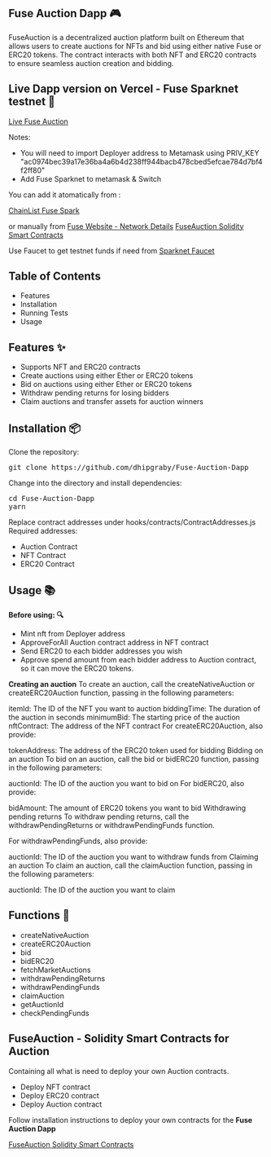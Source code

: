 ## Fuse Auction Dapp 🎮

FuseAuction is a decentralized auction platform built on Ethereum that allows users to create auctions for NFTs and bid using either native Fuse or ERC20 tokens. The contract interacts with both NFT and ERC20 contracts to ensure seamless auction creation and bidding.

## Live Dapp version on Vercel - Fuse Sparknet testnet 🚀

[Live Fuse Auction](https://fuse-auction-dapp.vercel.app/)

Notes: 
- You will need to import Deployer address to Metamask using PRIV_KEY "ac0974bec39a17e36ba4a6b4d238ff944bacb478cbed5efcae784d7bf4f2ff80"   
- Add Fuse Sparknet to metamask & Switch

You can add it atomatically from : 

[ChainList Fuse Spark](https://chainlist.org/chain/123)

or manually from [Fuse Website - Network Details](https://docs.fuse.io/docs/basics/getting-started-with-fuse/network-details)
[FuseAuction Solidity Smart Contracts](https://github.com/dhipgraby/FuseAuction)

Use Faucet to get testnet funds if need from [Sparknet Faucet](https://get.fusespark.io/)

## Table of Contents
- Features
- Installation
- Running Tests
- Usage

## Features ✨

- Supports NFT and ERC20 contracts
- Create auctions using either Ether or ERC20 tokens
- Bid on auctions using either Ether or ERC20 tokens
- Withdraw pending returns for losing bidders
- Claim auctions and transfer assets for auction winners

## Installation 📦
Clone the repository:
<pre>
git clone https://github.com/dhipgraby/Fuse-Auction-Dapp
</pre>

Change into the directory and install dependencies:

<pre>
cd Fuse-Auction-Dapp
yarn
</pre>

Replace contract addresses under hooks/contracts/ContractAddresses.js
Required addresses: 
 - Auction Contract
 - NFT Contract
 - ERC20 Contract

## Usage 📚

**Before using: 🔍**

- Mint nft from Deployer address
- ApproveForAll Auction contract address in NFT contract
- Send ERC20 to each bidder addresses you wish
- Approve spend amount from each bidder address to Auction contract, so it can move the ERC20 tokens. 

**Creating an auction**
To create an auction, call the createNativeAuction or createERC20Auction function, passing in the following parameters:

itemId: The ID of the NFT you want to auction
biddingTime: The duration of the auction in seconds
minimumBid: The starting price of the auction
nftContract: The address of the NFT contract
For createERC20Auction, also provide:

tokenAddress: The address of the ERC20 token used for bidding
Bidding on an auction
To bid on an auction, call the bid or bidERC20 function, passing in the following parameters:

auctionId: The ID of the auction you want to bid on
For bidERC20, also provide:

bidAmount: The amount of ERC20 tokens you want to bid
Withdrawing pending returns
To withdraw pending returns, call the withdrawPendingReturns or withdrawPendingFunds function.

For withdrawPendingFunds, also provide:

auctionId: The ID of the auction you want to withdraw funds from
Claiming an auction
To claim an auction, call the claimAuction function, passing in the following parameters:

auctionId: The ID of the auction you want to claim
## Functions 📝
- createNativeAuction
- createERC20Auction
- bid
- bidERC20
- fetchMarketAuctions
- withdrawPendingReturns
- withdrawPendingFunds
- claimAuction
- getAuctionId
- checkPendingFunds

## FuseAuction - Solidity Smart Contracts for Auction  

Containing all what is need to deploy your own Auction contracts. 

- Deploy NFT contract
- Deploy ERC20 contract
- Deploy Auction contract

Follow installation instructions to deploy your own contracts for the **Fuse Auction Dapp**

[FuseAuction Solidity Smart Contracts](https://github.com/dhipgraby/FuseAuction)

